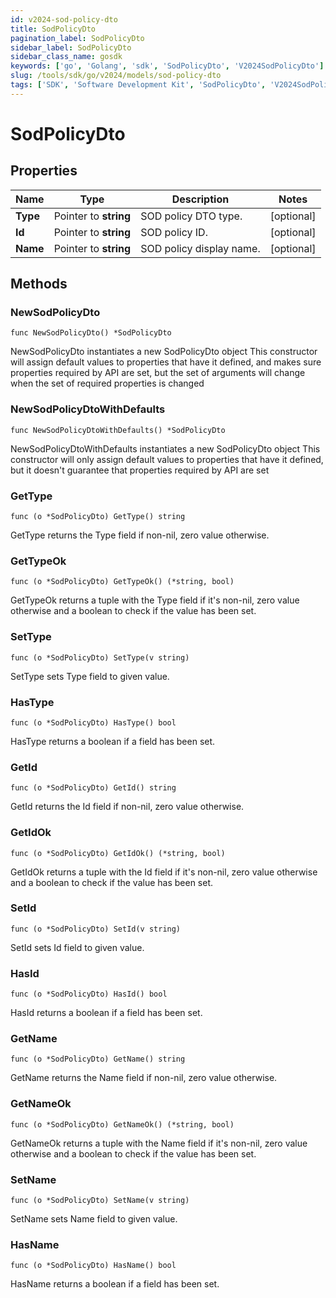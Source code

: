 ```yaml
---
id: v2024-sod-policy-dto
title: SodPolicyDto
pagination_label: SodPolicyDto
sidebar_label: SodPolicyDto
sidebar_class_name: gosdk
keywords: ['go', 'Golang', 'sdk', 'SodPolicyDto', 'V2024SodPolicyDto']
slug: /tools/sdk/go/v2024/models/sod-policy-dto
tags: ['SDK', 'Software Development Kit', 'SodPolicyDto', 'V2024SodPolicyDto']
---
```


# SodPolicyDto

## Properties

| Name     | Type                  | Description              | Notes      |
| -------- | --------------------- | ------------------------ | ---------- |
| **Type** | Pointer to **string** | SOD policy DTO type.     | [optional] |
| **Id**   | Pointer to **string** | SOD policy ID.           | [optional] |
| **Name** | Pointer to **string** | SOD policy display name. | [optional] |

## Methods

### NewSodPolicyDto

`func NewSodPolicyDto() *SodPolicyDto`

NewSodPolicyDto instantiates a new SodPolicyDto object This constructor will assign default values to properties that have it defined, and makes sure properties required by API are set, but the set of arguments will change when the set of required properties is changed

### NewSodPolicyDtoWithDefaults

`func NewSodPolicyDtoWithDefaults() *SodPolicyDto`

NewSodPolicyDtoWithDefaults instantiates a new SodPolicyDto object This constructor will only assign default values to properties that have it defined, but it doesn't guarantee that properties required by API are set

### GetType

`func (o *SodPolicyDto) GetType() string`

GetType returns the Type field if non-nil, zero value otherwise.

### GetTypeOk

`func (o *SodPolicyDto) GetTypeOk() (*string, bool)`

GetTypeOk returns a tuple with the Type field if it's non-nil, zero value otherwise and a boolean to check if the value has been set.

### SetType

`func (o *SodPolicyDto) SetType(v string)`

SetType sets Type field to given value.

### HasType

`func (o *SodPolicyDto) HasType() bool`

HasType returns a boolean if a field has been set.

### GetId

`func (o *SodPolicyDto) GetId() string`

GetId returns the Id field if non-nil, zero value otherwise.

### GetIdOk

`func (o *SodPolicyDto) GetIdOk() (*string, bool)`

GetIdOk returns a tuple with the Id field if it's non-nil, zero value otherwise and a boolean to check if the value has been set.

### SetId

`func (o *SodPolicyDto) SetId(v string)`

SetId sets Id field to given value.

### HasId

`func (o *SodPolicyDto) HasId() bool`

HasId returns a boolean if a field has been set.

### GetName

`func (o *SodPolicyDto) GetName() string`

GetName returns the Name field if non-nil, zero value otherwise.

### GetNameOk

`func (o *SodPolicyDto) GetNameOk() (*string, bool)`

GetNameOk returns a tuple with the Name field if it's non-nil, zero value otherwise and a boolean to check if the value has been set.

### SetName

`func (o *SodPolicyDto) SetName(v string)`

SetName sets Name field to given value.

### HasName

`func (o *SodPolicyDto) HasName() bool`

HasName returns a boolean if a field has been set.
